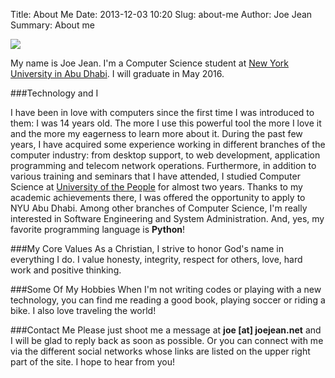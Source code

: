 Title: About Me
Date: 2013-12-03 10:20
Slug: about-me
Author: Joe Jean
Summary: About me

<img src ="http://www.joejean.net/images/joejean.jpg" class="img-responsive" />




 
My name is Joe Jean. I'm a Computer Science student at [New York University in Abu Dhabi](http://www.nyuad.nyu.edu). I will graduate in May 2016.


###Technology and I

I have been in love with computers since the first time I was introduced to them: I was 14 years old. The more I use this powerful tool the more I love it 
and the more my eagerness to learn more about it. During the past few years, I have acquired some experience working in different branches of the computer industry:
from desktop support, to web development, application programming and telecom network operations. Furthermore, in addition to various training and seminars 
that I have attended, I studied Computer Science at [University of the People](http://www.uopeople.org) for almost two years. Thanks
to my academic achievements there, I was offered the opportunity to apply to NYU Abu Dhabi.
Among other branches of Computer Science, I'm really interested in Software Engineering and System Administration. And, yes, my favorite programming language is
**Python**!


###My Core Values
As a Christian, I strive to honor God's name in everything I do. I value honesty, integrity, respect for others, love, hard work and positive thinking. 


###Some Of My Hobbies
When I'm not writing codes or playing with a new technology, you can find me reading a good book, playing soccer or riding a bike. I also love traveling the world!


###Contact Me 
Please just shoot me a message at **joe [at] joejean.net** and I will be glad to reply back as soon as possible. Or you can connect with me via the different social networks 
whose links are listed on the upper right part of the site. I hope to hear from you!
